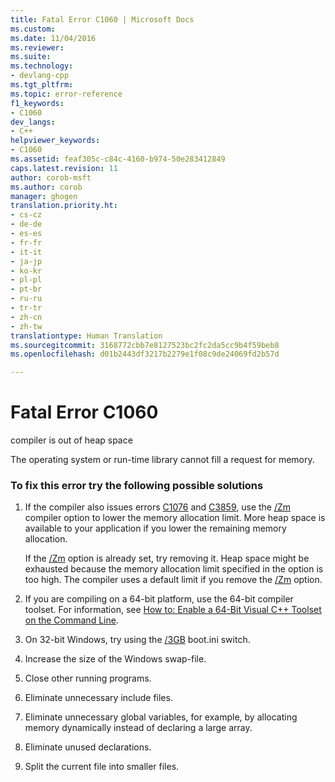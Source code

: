 ```yaml
---
title: Fatal Error C1060 | Microsoft Docs
ms.custom: 
ms.date: 11/04/2016
ms.reviewer: 
ms.suite: 
ms.technology:
- devlang-cpp
ms.tgt_pltfrm: 
ms.topic: error-reference
f1_keywords:
- C1060
dev_langs:
- C++
helpviewer_keywords:
- C1060
ms.assetid: feaf305c-c84c-4160-b974-50e283412849
caps.latest.revision: 11
author: corob-msft
ms.author: corob
manager: ghogen
translation.priority.ht:
- cs-cz
- de-de
- es-es
- fr-fr
- it-it
- ja-jp
- ko-kr
- pl-pl
- pt-br
- ru-ru
- tr-tr
- zh-cn
- zh-tw
translationtype: Human Translation
ms.sourcegitcommit: 3168772cbb7e8127523bc2fc2da5cc9b4f59beb8
ms.openlocfilehash: d01b2443df3217b2279e1f08c9de24069fd2b57d

---
```

# Fatal Error C1060
compiler is out of heap space  
  
 The operating system or run-time library cannot fill a request for memory.  
  
### To fix this error try the following possible solutions  
  
1.  If the compiler also issues errors [C1076](../../error-messages/compiler-errors-1/fatal-error-c1076.md) and [C3859](../../error-messages/compiler-errors-2/compiler-error-c3859.md), use the [/Zm](../../build/reference/zm-specify-precompiled-header-memory-allocation-limit.md) compiler option to lower the memory allocation limit. More heap space is available to your application if you lower the remaining memory allocation.  
  
     If the [/Zm](../../build/reference/zm-specify-precompiled-header-memory-allocation-limit.md) option is already set, try removing it. Heap space might be exhausted because the memory allocation limit specified in the option is too high. The compiler uses a default limit if you remove the [/Zm](../../build/reference/zm-specify-precompiled-header-memory-allocation-limit.md) option.  
  
2.  If you are compiling on a 64-bit platform, use the 64-bit compiler toolset. For information, see [How to: Enable a 64-Bit Visual C++ Toolset on the Command Line](../../build/how-to-enable-a-64-bit-visual-cpp-toolset-on-the-command-line.md).  
  
3.  On 32-bit Windows, try using the [/3GB](http://go.microsoft.com/fwlink/?LinkId=177831) boot.ini switch.  
  
4.  Increase the size of the Windows swap-file.  
  
5.  Close other running programs.  
  
6.  Eliminate unnecessary include files.  
  
7.  Eliminate unnecessary global variables, for example, by allocating memory dynamically instead of declaring a large array.  
  
8.  Eliminate unused declarations.  
  
9. Split the current file into smaller files.


<!--HONumber=Jan17_HO2-->


